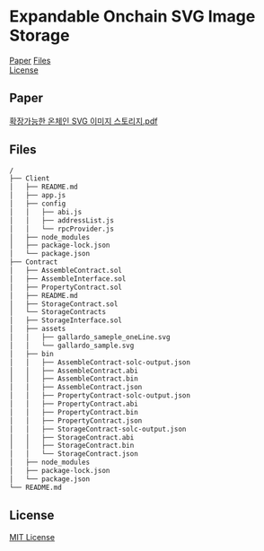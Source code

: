 # Expandable Onchain SVG Image Storage

[Paper](#Paper)
[Files](#Files)  
[License](#License)

## Paper

[확장가능한 온체인 SVG 이미지 스토리지.pdf](./%ED%99%95%EC%9E%A5%EA%B0%80%EB%8A%A5%ED%95%9C%20%EC%98%A8%EC%B2%B4%EC%9D%B8%20SVG%20%EC%9D%B4%EB%AF%B8%EC%A7%80%20%EC%8A%A4%ED%86%A0%EB%A6%AC%EC%A7%80.pdf)

## Files

```txt
/
├── Client
│   ├── README.md
│   ├── app.js
│   ├── config
│   │   ├── abi.js
│   │   ├── addressList.js
│   │   └── rpcProvider.js
│   ├── node_modules
│   ├── package-lock.json
│   └── package.json
├── Contract
│   ├── AssembleContract.sol
│   ├── AssembleInterface.sol
│   ├── PropertyContract.sol
│   ├── README.md
│   ├── StorageContract.sol
│   └── StorageContracts
│   ├── StorageInterface.sol
│   ├── assets
│   │   ├── gallardo_sameple_oneLine.svg
│   │   └── gallardo_sample.svg
│   ├── bin
│   │   ├── AssembleContract-solc-output.json
│   │   ├── AssembleContract.abi
│   │   ├── AssembleContract.bin
│   │   ├── AssembleContract.json
│   │   ├── PropertyContract-solc-output.json
│   │   ├── PropertyContract.abi
│   │   ├── PropertyContract.bin
│   │   ├── PropertyContract.json
│   │   ├── StorageContract-solc-output.json
│   │   ├── StorageContract.abi
│   │   ├── StorageContract.bin
│   │   └── StorageContract.json
│   ├── node_modules
│   ├── package-lock.json
│   └── package.json
└── README.md
```

## License

[MIT License](LICENSE)
